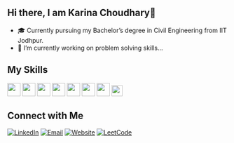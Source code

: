 ## Hi there, I am Karina Choudhary👋

- 🎓 Currently pursuing my Bachelor’s degree in Civil Engineering from IIT Jodhpur.
- 🔭 I’m currently working on problem solving skills...

## My Skills
<span>
<img src="https://simpleicons.org/icons/python.svg" height="30">  <img src="https://simpleicons.org/icons/c.svg" height="30">
<img src="https://simpleicons.org/icons/cplusplus.svg" height="30">
<img src="https://simpleicons.org/icons/html5.svg" height="30">
<img src="https://simpleicons.org/icons/css3.svg" height="30">
<img src="https://simpleicons.org/icons/javascript.svg" height="30">
<img src="https://simpleicons.org/icons/mysql.svg" height="30">
<img src="https://simpleicons.org/icons/autodeskrevit.svg" height="25">
</span>


## Connect with Me

<a href="https://www.linkedin.com/in/karina-choudhary-19a00a234/" target="_blank"><img src="https://img.shields.io/badge/LinkedIn-0A66C2?style=for-the-badge&logo=linkedin&logoColor=white" alt="LinkedIn"></a>
<a href="mailto:karinakhandela@gmail.com"><img src="https://img.shields.io/badge/Email-D14836?style=for-the-badge&logo=gmail&logoColor=white" alt="Email"></a>
<a href="https://choudhary1610.github.io/My_portfolio/" target="_blank"><img src="https://img.shields.io/badge/Website-000000?style=for-the-badge&logo=About.me&logoColor=white" alt="Website"></a>
<a href="https://leetcode.com/u/choudhary1610/" target="_blank"><img src="https://img.shields.io/badge/LeetCode-FFA116?style=for-the-badge&logo=leetcode&logoColor=white" alt="LeetCode"></a>
